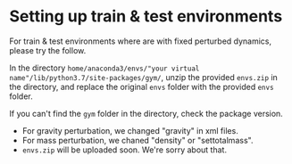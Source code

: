 # Setting up train & test environments
For train & test environments where are with fixed perturbed dynamics, please try the follow.

In the directory `home/anaconda3/envs/"your virtual name"/lib/python3.7/site-packages/gym/`,
unzip the provided `envs.zip` in the directory, and replace the original `envs` folder with the provided `envs` folder.

If you can't find the `gym` folder in the directory, check the package version.

* For gravity perturbation, we changed "gravity" in xml files.
* For mass perturbation, we chaned "density" or "settotalmass".
* `envs.zip` will be uploaded soon. We're sorry about that.
